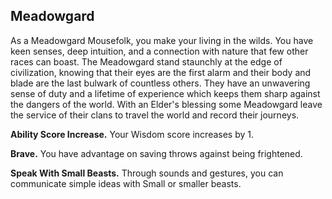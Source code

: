 ## Meadowgard

As a Meadowgard Mousefolk, you make your living in the wilds. You have keen senses, deep intuition, and a connection with nature that few other races can boast. The Meadowgard stand staunchly at the edge of civilization, knowing that their eyes are the first alarm and their body and blade are the last bulwark of countless others. They have an unwavering sense of duty and a lifetime of experience which keeps them sharp against the dangers of the world. With an Elder's blessing some Meadowgard leave the service of their clans to travel the world and record their journeys.

**Ability Score Increase.** Your Wisdom score increases by 1.

**Brave.** You have advantage on saving throws against being frightened.

**Speak With Small Beasts.** Through sounds and gestures, you can communicate simple ideas with Small or smaller beasts.
